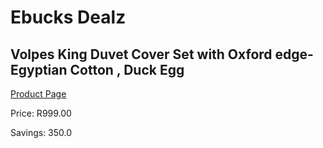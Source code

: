 
# Ebucks Dealz
## Volpes King Duvet Cover Set with Oxford edge- Egyptian Cotton , Duck Egg
[Product Page](https://www.ebucks.com/web/shop/productSelected.do?prodId=212724079&catId=322194367)

Price: R999.00

Savings: 350.0


	